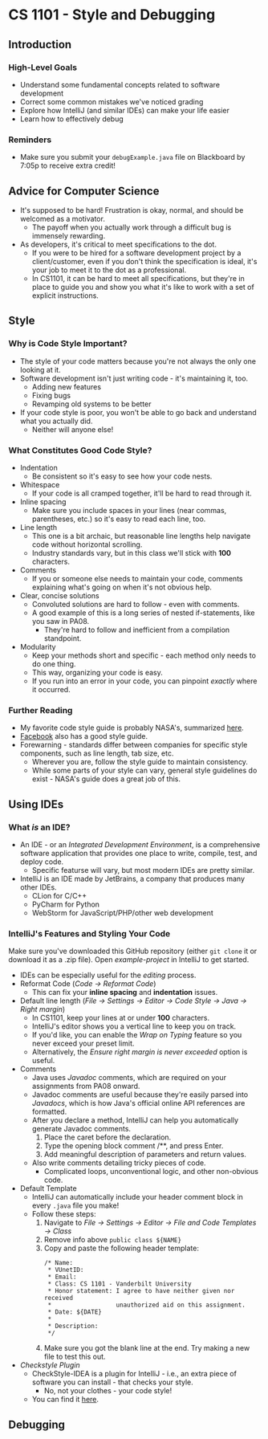 # CS 1101 - Style and Debugging

## Introduction
### High-Level Goals
+ Understand some fundamental concepts related to software development
+ Correct some common mistakes we've noticed grading
+ Explore how IntelliJ (and similar IDEs) can make your life easier
+ Learn how to effectively debug

### Reminders
+ Make sure you submit your ```debugExample.java``` file on Blackboard by 7:05p to receive extra credit!

## Advice for Computer Science
+ It's supposed to be hard! Frustration is okay, normal, and should be welcomed as a motivator.
  + The payoff when you actually work through a difficult bug is immensely rewarding.
+ As developers, it's critical to meet specifications to the dot.
  + If you were to be hired for a software development project by a client/customer, even if you don't think the specification is ideal, it's your job to meet it to the dot as a professional.
  + In CS1101, it can be hard to meet all specifications, but they're in place to guide you and show you what it's like to work with a set of explicit instructions.

## Style
### Why is Code Style Important?
+ The style of your code matters because you're not always the only one looking at it.
+ Software development isn't just writing code - it's maintaining it, too.
  + Adding new features
  + Fixing bugs
  + Revamping old systems to be better
+ If your code style is poor, you won't be able to go back and understand what you actually did.
  + Neither will anyone else!

### What Constitutes Good Code Style?
+ Indentation
  + Be consistent so it's easy to see how your code nests.
+ Whitespace
  + If your code is all cramped together, it'll be hard to read through it.
+ Inline spacing
  + Make sure you include spaces in your lines (near commas, parentheses, etc.) so it's easy to read each line, too.
+ Line length
  + This one is a bit archaic, but reasonable line lengths help navigate code without horizontal scrolling.
  + Industry standards vary, but in this class we'll stick with **100** characters.
+ Comments
  + If you or someone else needs to maintain your code, comments explaining what's going on when it's not obvious help.
+ Clear, concise solutions
  + Convoluted solutions are hard to follow - even with comments. 
  + A good example of this is a long series of nested if-statements, like you saw in PA08.
    + They're hard to follow and inefficient from a compilation standpoint.
+ Modularity
  + Keep your methods short and specific - each method only needs to do one thing.
  + This way, organizing your code is easy.
  + If you run into an error in your code, you can pinpoint _exactly_ where it occurred.

### Further Reading
+ My favorite code style guide is probably NASA's, summarized [here](http://sdtimes.com/nasas-10-rules-developing-safety-critical-code/).
+ [Facebook](https://github.com/facebook/jcommon/wiki/Coding-Standards) also has a good style guide.
+ Forewarning - standards differ between companies for specific style components, such as line length, tab size, etc.
  + Wherever you are, follow the style guide to maintain consistency.
  + While some parts of your style can vary, general style guidelines do exist - NASA's guide does a great job of this.

## Using IDEs
### What _is_ an IDE?
+ An IDE - or an _Integrated Development Environment_, is a comprehensive software application that provides one place to write, compile, test, and deploy code.
  + Specific featurse will vary, but most modern IDEs are pretty similar.
+ IntelliJ is an IDE made by JetBrains, a company that produces many other IDEs.
  + CLion for C/C++
  + PyCharm for Python
  + WebStorm for JavaScript/PHP/other web development

### IntelliJ's Features and Styling Your Code
Make sure you've downloaded this GitHub repository (either ```git clone``` it or download it as a .zip file).
Open _example-project_ in IntelliJ to get started.

+ IDEs can be especially useful for the *editing* process.
+ Reformat Code (*Code → Reformat Code*)
  + This can fix your **inline spacing** and **indentation** issues.
+ Default line length (*File → Settings → Editor → Code Style → Java → Right margin*)
  + In CS1101, keep your lines at or under **100** characters.
  + IntelliJ's editor shows you a vertical line to keep you on track.
  + If you'd like, you can enable the *Wrap on Typing* feature so you never exceed your preset limit.
  + Alternatively, the *Ensure right margin is never exceeded* option is useful.
+ Comments
  + Java uses *Javadoc* comments, which are required on your assignments from PA08 onward.
  + Javadoc comments are useful because they're easily parsed into *Javadocs*, which is how
    Java's official online API references are formatted.
  + After you declare a method, IntelliJ can help you automatically generate Javadoc comments.
    1. Place the caret before the declaration.
    2. Type the opening block comment /**, and press Enter.
    3. Add meaningful description of parameters and return values.
  + Also write comments detailing tricky pieces of code.
    + Complicated loops, unconventional logic, and other non-obvious code.
+ Default Template
  + IntelliJ can automatically include your header comment block in every ```.java``` file you make!
  + Follow these steps:
    1. Navigate to *File → Settings → Editor → File and Code Templates → Class*
    2. Remove info above ```public class ${NAME}```
    3. Copy and paste the following header template:
       ```
       /* Name:
        * VUnetID:
        * Email:
        * Class: CS 1101 - Vanderbilt University
        * Honor statement: I agree to have neither given nor received
        *                  unauthorized aid on this assignment.
        * Date: ${DATE}
        *
        * Description: 
        */

       ``` 
    4. Make sure you got the blank line at the end. Try making a new file to test this out.
+ *Checkstyle Plugin*
  + CheckStyle-IDEA is a plugin for IntelliJ - i.e., an extra piece of software you can install - that checks your style.
    + No, not your clothes - your code style!
  + You can find it [here](https://plugins.jetbrains.com/plugin/1065-checkstyle-idea).

## Debugging

